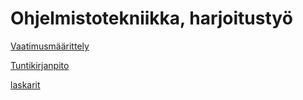 # Ohjelmistotekniikka, harjoitustyö

[Vaatimusmäärittely](./dokumentaatio/vaatimusmaarittely.md)

[Tuntikirjanpito](./dokumentaatio/tuntikirjanpito.md)

[laskarit](./laskarit)
